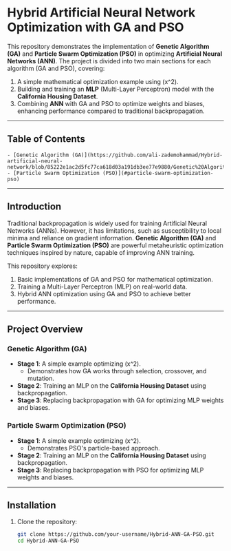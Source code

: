 # Hybrid Artificial Neural Network Optimization with GA and PSO

This repository demonstrates the implementation of **Genetic Algorithm (GA)** and **Particle Swarm Optimization (PSO)** in optimizing **Artificial Neural Networks (ANN)**. The project is divided into two main sections for each algorithm (GA and PSO), covering:

1. A simple mathematical optimization example using \(x^2\).
2. Building and training an **MLP** (Multi-Layer Perceptron) model with the **California Housing Dataset**.
3. Combining **ANN** with GA and PSO to optimize weights and biases, enhancing performance compared to traditional backpropagation.

---

## Table of Contents

    - [Genetic Algorithm (GA)](https://github.com/ali-zademohammad/Hybrid-artificial-neural-network/blob/85222e1ac2d5fc77ca618d03a191db3ee77e9880/Genetic%20Algorithm%20(GA).ipynb)
    - [Particle Swarm Optimization (PSO)](#particle-swarm-optimization-pso)

---

## Introduction

Traditional backpropagation is widely used for training Artificial Neural Networks (ANNs). However, it has limitations, such as susceptibility to local minima and reliance on gradient information. **Genetic Algorithm (GA)** and **Particle Swarm Optimization (PSO)** are powerful metaheuristic optimization techniques inspired by nature, capable of improving ANN training.

This repository explores:
1. Basic implementations of GA and PSO for mathematical optimization.
2. Training a Multi-Layer Perceptron (MLP) on real-world data.
3. Hybrid ANN optimization using GA and PSO to achieve better performance.

---

## Project Overview

### Genetic Algorithm (GA)

- **Stage 1**: A simple example optimizing \(x^2\).
    - Demonstrates how GA works through selection, crossover, and mutation.
- **Stage 2**: Training an MLP on the **California Housing Dataset** using backpropagation.
- **Stage 3**: Replacing backpropagation with GA for optimizing MLP weights and biases.

### Particle Swarm Optimization (PSO)

- **Stage 1**: A simple example optimizing \(x^2\).
    - Demonstrates PSO's particle-based approach.
- **Stage 2**: Training an MLP on the **California Housing Dataset** using backpropagation.
- **Stage 3**: Replacing backpropagation with PSO for optimizing MLP weights and biases.

---

## Installation

1. Clone the repository:
   ```bash
   git clone https://github.com/your-username/Hybrid-ANN-GA-PSO.git
   cd Hybrid-ANN-GA-PSO
